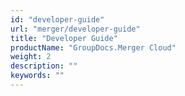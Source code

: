 ```yaml
---
id: "developer-guide"
url: "merger/developer-guide"
title: "Developer Guide"
productName: "GroupDocs.Merger Cloud"
weight: 2
description: ""
keywords: ""
---
```

